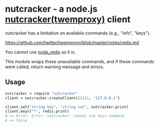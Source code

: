 nutcracker - a node.js [nutcracker(twemproxy)](https://github.com/twitter/twemproxy) client
====

nutcracker has a limitation on available commands (e.g., "info", "keys").

https://github.com/twitter/twemproxy/blob/master/notes/redis.md

You cannot use [node_redis](https://github.com/mranney/node_redis) as it is.

This module wraps these unavailable commands, and if these commands were called, return warning message and errors.

Usage
---

```coffeescript
nutcracker = require "nutcracker"
client = nutcracker.createClient(22121, "127.0.0.1")

client.set("string key", "string val", nutcracker.print)
client.keys("*", redis.print)
# => Error: Error: nutcracker: cannot use keys command
# => false

```
